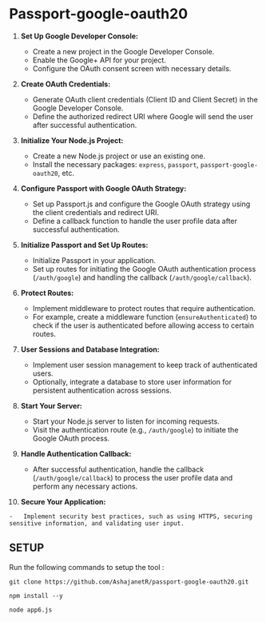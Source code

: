 # Passport-google-oauth20
1.  **Set Up Google Developer Console:**
    
    -   Create a new project in the Google Developer Console.
    -   Enable the Google+ API for your project.
    -   Configure the OAuth consent screen with necessary details.
2.  **Create OAuth Credentials:**
    
    -   Generate OAuth client credentials (Client ID and Client Secret) in the Google Developer Console.
    -   Define the authorized redirect URI where Google will send the user after successful authentication.
3.  **Initialize Your Node.js Project:**
    
    -   Create a new Node.js project or use an existing one.
    -   Install the necessary packages: `express`, `passport`, `passport-google-oauth20`, etc.
4.  **Configure Passport with Google OAuth Strategy:**
    
    -   Set up Passport.js and configure the Google OAuth strategy using the client credentials and redirect URI.
    -   Define a callback function to handle the user profile data after successful authentication.
5.  **Initialize Passport and Set Up Routes:**
    
    -   Initialize Passport in your application.
    -   Set up routes for initiating the Google OAuth authentication process (`/auth/google`) and handling the callback (`/auth/google/callback`).
6.  **Protect Routes:**
    
    -   Implement middleware to protect routes that require authentication.
    -   For example, create a middleware function (`ensureAuthenticated`) to check if the user is authenticated before allowing access to certain routes.
7.  **User Sessions and Database Integration:**
    
    -   Implement user session management to keep track of authenticated users.
    -   Optionally, integrate a database to store user information for persistent authentication across sessions.
8.  **Start Your Server:**
    
    -   Start your Node.js server to listen for incoming requests.
    -   Visit the authentication route (e.g., `/auth/google`) to initiate the Google OAuth process.
9.  **Handle Authentication Callback:**
    
    -   After successful authentication, handle the callback (`/auth/google/callback`) to process the user profile data and perform any necessary actions.
10.  **Secure Your Application:**
    
    -   Implement security best practices, such as using HTTPS, securing sensitive information, and validating user input.

## SETUP
Run the following commands to setup the tool :
```
git clone https://github.com/AshajanetR/passport-google-oauth20.git
```
```
npm install --y
```
```
node app6.js
```

